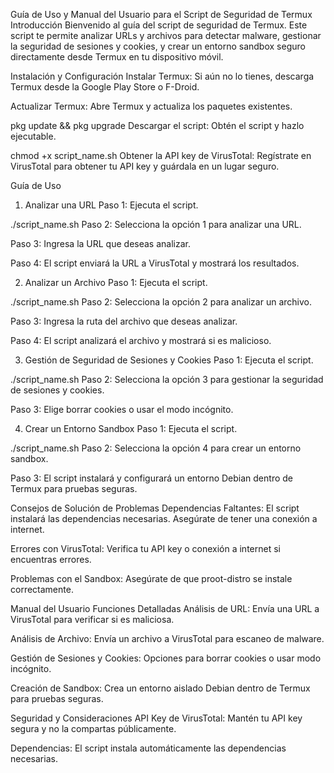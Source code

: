 Guía de Uso y Manual del Usuario para el Script de Seguridad de Termux
Introducción
Bienvenido al guía del script de seguridad de Termux. Este script te permite analizar URLs y archivos para detectar malware, gestionar la seguridad de sesiones y cookies, y crear un entorno sandbox seguro directamente desde Termux en tu dispositivo móvil.

Instalación y Configuración
Instalar Termux: Si aún no lo tienes, descarga Termux desde la Google Play Store o F-Droid.

Actualizar Termux: Abre Termux y actualiza los paquetes existentes.


pkg update && pkg upgrade
Descargar el script: Obtén el script y hazlo ejecutable.

chmod +x script_name.sh
Obtener la API key de VirusTotal: Regístrate en VirusTotal para obtener tu API key y guárdala en un lugar seguro.

Guía de Uso
1. Analizar una URL
Paso 1: Ejecuta el script.


./script_name.sh
Paso 2: Selecciona la opción 1 para analizar una URL.

Paso 3: Ingresa la URL que deseas analizar.

Paso 4: El script enviará la URL a VirusTotal y mostrará los resultados.

2. Analizar un Archivo
Paso 1: Ejecuta el script.


./script_name.sh
Paso 2: Selecciona la opción 2 para analizar un archivo.

Paso 3: Ingresa la ruta del archivo que deseas analizar.

Paso 4: El script analizará el archivo y mostrará si es malicioso.

3. Gestión de Seguridad de Sesiones y Cookies
Paso 1: Ejecuta el script.


./script_name.sh
Paso 2: Selecciona la opción 3 para gestionar la seguridad de sesiones y cookies.

Paso 3: Elige borrar cookies o usar el modo incógnito.

4. Crear un Entorno Sandbox
Paso 1: Ejecuta el script.


./script_name.sh
Paso 2: Selecciona la opción 4 para crear un entorno sandbox.

Paso 3: El script instalará y configurará un entorno Debian dentro de Termux para pruebas seguras.

Consejos de Solución de Problemas
Dependencias Faltantes: El script instalará las dependencias necesarias. Asegúrate de tener una conexión a internet.

Errores con VirusTotal: Verifica tu API key o conexión a internet si encuentras errores.

Problemas con el Sandbox: Asegúrate de que proot-distro se instale correctamente.

Manual del Usuario
Funciones Detalladas
Análisis de URL: Envía una URL a VirusTotal para verificar si es maliciosa.

Análisis de Archivo: Envía un archivo a VirusTotal para escaneo de malware.

Gestión de Sesiones y Cookies: Opciones para borrar cookies o usar modo incógnito.

Creación de Sandbox: Crea un entorno aislado Debian dentro de Termux para pruebas seguras.

Seguridad y Consideraciones
API Key de VirusTotal: Mantén tu API key segura y no la compartas públicamente.

Dependencias: El script instala automáticamente las dependencias necesarias.

